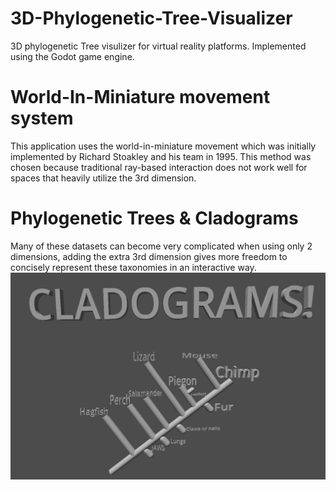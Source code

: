 # 3D-Phylogenetic-Tree-Visualizer
3D phylogenetic Tree visulizer for virtual reality platforms. Implemented using the Godot game engine.

# World-In-Miniature movement system
This application uses the world-in-miniature movement which was initially implemented by Richard Stoakley and his team in 1995.
This method was chosen because traditional ray-based interaction does not work well for spaces that heavily utilize the 3rd dimension.


# Phylogenetic Trees & Cladograms
Many of these datasets can become very complicated when using only 2 dimensions, adding the extra 3rd dimension gives more freedom to concisely represent these taxonomies in an interactive way.
![Cladograms!](https://github.com/Buckmanm3/3D-Phylogenetic-Tree-Visualizer/blob/main/Images/Cladograms.png)
